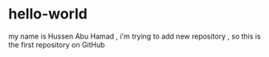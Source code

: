 # hello-world
my name is Hussen Abu Hamad
, i'm trying to add new repository ,
so this is the first repository on GitHub
